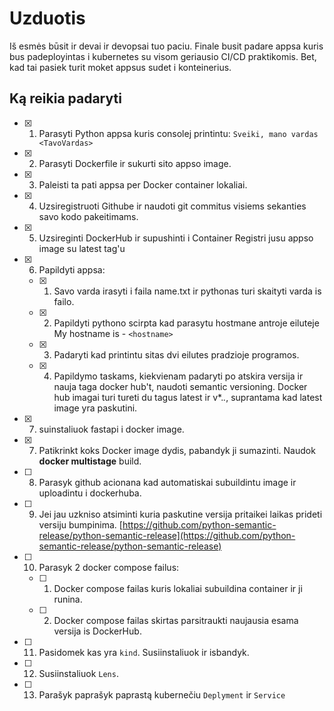# Uzduotis

Iš esmės būsit ir devai ir devopsai tuo paciu. Finale busit padare appsa kuris bus padeployintas i kubernetes su visom geriausio CI/CD praktikomis. Bet, kad tai pasiek turit moket appsus sudet i konteinerius.

## Ką reikia padaryti

- [x] 1. Parasyti Python appsa kuris consolej printintu: ```Sveiki, mano vardas <TavoVardas>```
- [x] 2. Parasyti Dockerfile ir sukurti sito appso image.
- [x] 3. Paleisti ta pati appsa per Docker container lokaliai.
- [x] 4. Uzsiregistruoti Githube ir naudoti git commitus visiems sekanties savo kodo pakeitimams.
- [x] 5. Uzsireginti DockerHub ir supushinti i Container Registri jusu appso image su latest tag'u
- [x] 6. Papildyti appsa:
  - [x] 1. Savo varda irasyti i faila name.txt ir pythonas turi skaityti varda is failo.
  - [x] 2. Papildyti pythono scirpta kad parasytu hostmane antroje eiluteje My hostname is - ``<hostname>``
  - [x] 3. Padaryti kad printintu sitas dvi eilutes pradzioje programos.
  - [x] 4. Papildymo taskams, kiekvienam padaryti po atskira versija ir nauja taga docker hub't, naudoti semantic versioning. Docker hub imagai turi tureti du tagus latest ir v*.*.*, suprantama kad latest image yra paskutini.
- [x] 7. suinstaliuok fastapi i docker image.
- [x] 7. Patikrinkt koks Docker image dydis, pabandyk ji sumazinti. Naudok **docker multistage** build.
- [ ] 8. Parasyk github acionana kad automatiskai subuildintu image ir uploadintu i dockerhuba.
- [ ] 9. Jei jau uzkniso atsiminti kuria paskutine versija pritaikei laikas prideti versiju bumpinima. [https://github.com/python-semantic-release/python-semantic-release](https://github.com/python-semantic-release/python-semantic-release)
- [ ] 10. Parasyk 2 docker compose failus:
  - [ ] 1. Docker compose failas kuris lokaliai subuildina container ir ji runina.
  - [ ] 2. Docker compose failas skirtas parsitraukti naujausia esama versija is DockerHub.
- [ ] 11. Pasidomek kas yra ```kind```. Susiinstaliuok ir isbandyk. 
- [ ] 12. Susiinstaliuok ```Lens```.
- [ ] 13. Parašyk paprašyk paprastą kubernečiu ```Deplyment``` ir ```Service``` 
